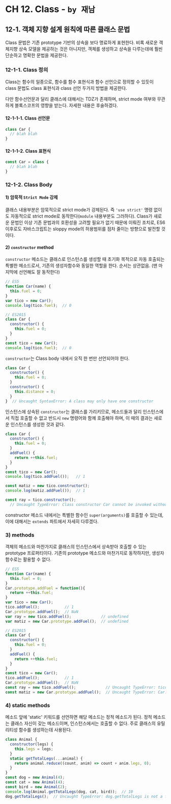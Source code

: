 # CH 12. Class - `by 재남`

## 12-1. 객체 지향 설계 원칙에 따른 클래스 문법

Class 문법은 기존 prototype 기반의 상속을 보다 명료하게 표현한다. 비록 새로운 객체지향 상속 모델을 제공하는 것은 아니지만, 객체를 생성하고 상속을 다루는데에 훨씬 단순하고 명확한 문법을 제공한다.

### 12-1-1. Class 정의

Class는 함수의 일종으로, 함수를 함수 표현식과 함수 선언으로 정의할 수 있듯이 class 문법도 class 표현식과 class 선언 두가지 방법을 제공한다.

다만 함수선언문과 달리 클래스에 대해서는 TDZ가 존재하며, strict mode 여부와 무관하게 블록스코프의 영향을 받는다. 자세한 내용은 후술하겠다.


#### 12-1-1-1. Class 선언문

```js
class Car {
  // blah blah
}
```

#### 12-1-1-2. Class 표현식

```js
const Car = class {
  // blah blah
}
```

### 12-1-2. Class Body

#### 1) 암묵적 `Strict Mode` 강제

클래스 내용부분은 암묵적으로 strict mode가 강제된다. 즉 `'use strict'` 명령 없이도 자동적으로 strict mode로 동작한다(`module` 내용부분도 그러하다). Class가 새로운 문법인 이상 기존 문법과의 호환성을 고려할 필요가 없기 때문에 이뤄진 조치로, ES6 이후로도 자바스크립트는 sloppy mode의 허용범위를 점차 줄이는 방향으로 발전할 것이다.


#### 2) `constructor` method

`constructor` 메소드는 클래스로 인스턴스를 생성할 때 초기화 목적으로 자동 호출되는 특별한 메소드로서, 기존의 생성자함수와 동일한 역할을 한다.
순서는 상관없음. (맨 마지막에 선언해도 잘 동작한다)

```js
// ES5
function Car(name) {
  this.fuel = 0;
}
var tico = new Car();
console.log(tico.fuel);  // 0
```

```js
// ES2015
class Car {
  constructor() {
    this.fuel = 0;
  }
}
const tico = new Car();
console.log(tico.fuel);  // 0
```

`constructor`는 Class body 내에서 오직 한 번만 선언되어야 한다.

```js
class Car {
  constructor() {
    this.fuel = 0;
  }
  constructor() {
    this.distance = 0;
  }
}  // Uncaught SyntaxError: A class may only have one constructor
```

인스턴스에 상속된 `constructor`는 클래스를 가리키므로, 메소드들과 달리 인스턴스에서 직접 호출할 수 없고 반드시 `new` 명령어와 함께 호출해야 하며, 이 때의 결과는 새로운 인스턴스를 생성한 것과 같다.

```js
class Car {
  constructor() {
    this.fuel = 0;
  }
  addFuel() {
    return ++this.fuel;
  }
}
const tico = new Car();
console.log(tico.addFuel());   // 1

const matiz = new tico.constructor();
console.log(matiz.addFuel());  // 1

const ray = tico.constructor();
  // Uncaught TypeError: Class constructor Car cannot be invoked without 'new'
```

constructor 메소드 내에서는 특별한 함수인 `super(arguments)`를 호출할 수 있는데, 이에 대해서는 `extends` 파트에서 자세히 다루겠다.


### 3) methods

객체의 메소드와 마찬가지로 클래스의 인스턴스에서 상속받아 호출할 수 있는 prototype 프로퍼티이다. 기존의 prototype 메소드와 마찬가지로 동작하지만, 생성자함수로는 활용할 수 없다.

```js
// ES5
function Car(name) {
  this.fuel = 0;
}
Car.prototype.addFuel = function(){
  return ++this.fuel;
}
var tico = new Car();
tico.addFuel();           // 1
Car.prototype.addFuel();  // NaN
var ray = new tico.addFuel();             // undefined
var matiz = new Car.prototype.addFuel();  // undefined
```

```js
// ES2015
class Car {
  constructor() {
    this.fuel = 0;
  }
  addFuel() {
    return ++this.fuel;
  }
}
const tico = new Car();
tico.addFuel();           // 1
Car.prototype.addFuel();  // NaN
const ray = new tico.addFuel();             // Uncaught TypeError: tico.addFuel is not a constructor
const matiz = new Car.prototype.addFuel();  // Uncaught TypeError: Car.prototype.addFuel is not a constructor
```

### 4) static methods

메소드 앞에 'static' 키워드를 선언하면 해당 메소드는 정적 메소드가 된다. 정적 메소드는 클래스 자신이 갖는 메소드이며, 인스턴스에서는 호출할 수 없다. 주로 클래스의 유틸리티성 함수를 생성하는데 사용된다.

```js
class Animal {
  constructor(legs) {
    this.legs = legs;
  }
  static getTotalLegs(...animal) {
    return animal.reduce((count, anim) => count + anim.legs, 0);
  }
}
const dog = new Animal(4);
const cat = new Animal(4);
const bird = new Animal(2);
console.log(Animal.getTotalLegs(dog, cat, bird));  // 10
dog.getTotalLegs();  // Uncaught TypeError: dog.getTotalLegs is not a function
```
